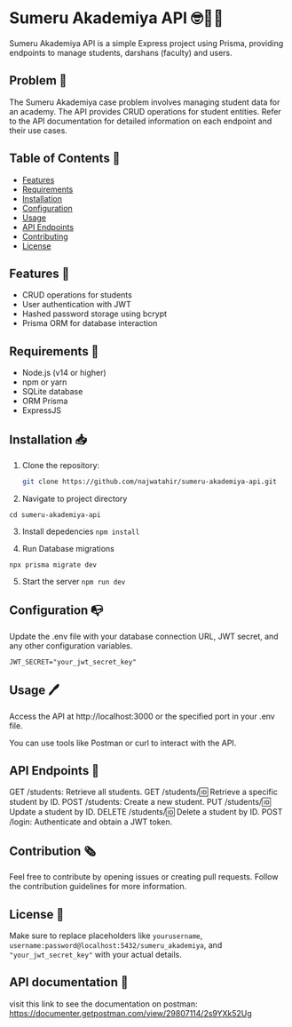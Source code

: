 # Sumeru Akademiya API 🤓🏫🌴

Sumeru Akademiya API is a simple Express project using Prisma, providing endpoints to manage students, darshans (faculty) and users.

## Problem 🧐

The Sumeru Akademiya case problem involves managing student data for an academy. The API provides CRUD operations for student entities. Refer to the API documentation for detailed information on each endpoint and their use cases.

## Table of Contents 🧾

- [Features](#features)
- [Requirements](#requirements)
- [Installation](#installation)
- [Configuration](#configuration)
- [Usage](#usage)
- [API Endpoints](#api-endpoints)
- [Contributing](#contributing)
- [License](#license)

## Features 📐

- CRUD operations for students
- User authentication with JWT
- Hashed password storage using bcrypt
- Prisma ORM for database interaction

## Requirements 📃

- Node.js (v14 or higher)
- npm or yarn
- SQLite database
- ORM Prisma
- ExpressJS

## Installation 📥

1. Clone the repository:

   ```bash
   git clone https://github.com/najwatahir/sumeru-akademiya-api.git
   ```

2. Navigate to project directory

`cd sumeru-akademiya-api`

3. Install depedencies
   `npm install`

4. Run Database migrations

```npx prisma migrate dev```

5. Start the server
   `npm run dev`

## Configuration 📭

Update the .env file with your database connection URL, JWT secret, and any other configuration variables.

```DATABASE_URL="postgresql://username:password@localhost:5432/sumeru_akademiya"
JWT_SECRET="your_jwt_secret_key"
```

## Usage 🖊

Access the API at http://localhost:3000 or the specified port in your .env file.

You can use tools like Postman or curl to interact with the API.

## API Endpoints 🔐

GET /students: Retrieve all students.
GET /students/:id: Retrieve a specific student by ID.
POST /students: Create a new student.
PUT /students/:id: Update a student by ID.
DELETE /students/:id: Delete a student by ID.
POST /login: Authenticate and obtain a JWT token.

## Contribution 🗞

Feel free to contribute by opening issues or creating pull requests. Follow the contribution guidelines for more information.

## License 🔖

Make sure to replace placeholders like `yourusername`, `username:password@localhost:5432/sumeru_akademiya`, and `"your_jwt_secret_key"` with your actual details.

## API documentation 📓

visit this link to see the documentation on postman: https://documenter.getpostman.com/view/29807114/2s9YXk52Ug
